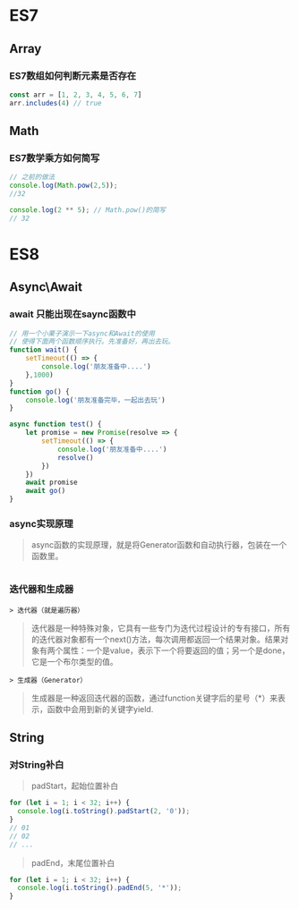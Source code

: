 # ES7



## Array

### ES7数组如何判断元素是否存在

```JavaScript
const arr = [1, 2, 3, 4, 5, 6, 7]
arr.includes(4) // true
```



## Math

### ES7数学乘方如何简写

```javascript
// 之前的做法
console.log(Math.pow(2,5));
//32

console.log(2 ** 5); // Math.pow()的简写
// 32
```





# ES8



## Async\Await

### await 只能出现在saync函数中

```javascript
// 用一个小栗子演示一下async和Await的使用
// 使得下面两个函数顺序执行。先准备好，再出去玩。
function wait() {
    setTimeout(() => {
        console.log('朋友准备中....')
    },1000)
}
function go() {
    console.log('朋友准备完毕，一起出去玩')
}

async function test() {
    let promise = new Promise(resolve => {
        setTimeout(() => {
        	console.log('朋友准备中....')
        	resolve()
        })
    })
    await promise
    await go()
}
```



### async实现原理

> async函数的实现原理，就是将Generator函数和自动执行器，包装在一个函数里。

```

```



### 迭代器和生成器

	> 迭代器（就是遍历器）

> 迭代器是一种特殊对象，它具有一些专门为迭代过程设计的专有接口，所有的迭代器对象都有一个next()方法，每次调用都返回一个结果对象。结果对象有两个属性：一个是value，表示下一个将要返回的值；另一个是done，它是一个布尔类型的值。

```
> 生成器（Generator）
```

> 生成器是一种返回迭代器的函数，通过function关键字后的星号（*）来表示，函数中会用到新的关键字yield.



## String

### 对String补白

> padStart，起始位置补白

```javascript
for (let i = 1; i < 32; i++) {
  console.log(i.toString().padStart(2, '0'));
}
// 01
// 02
// ...
```



> padEnd，末尾位置补白

```javascript
for (let i = 1; i < 32; i++) {
  console.log(i.toString().padEnd(5, '*'));
}
```

